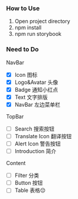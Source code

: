 ### How to Use
1. Open project directory
2. npm install
3. npm run storybook

### Need to Do

NavBar
- [x] Icon 图标
- [x] Logo&Avatar 头像
- [x] Badge 通知小红点
- [x] Text 文字排版
- [x] NavBar 左边菜单栏

TopBar
- [ ] Search 搜索按钮
- [ ] Translate Icon 翻译按钮
- [ ] Alert Icon 警告按钮
- [ ] Introduction 简介

Content
- [ ] Filter 分类
- [ ] Button 按钮
- [ ] Table 表格😔